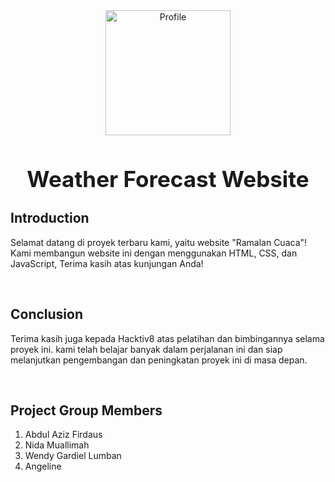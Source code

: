 <div align="center">
  <a href="https://openweathermap.org/">
    <img src="https://github.com/whend12/Hacktiv8-Finpro4/assets/119909214/105fd3a6-082a-4dc3-967d-7a5d45a3a4ef" alt="Profile" width="200">
  </a>
  <h2 style="font-size:35px;" align="center">
    <strong>
      <span>Weather Forecast Website</span>
    </strong>
  </h2>
</div>

## Introduction

Selamat datang di proyek terbaru kami, yaitu website "Ramalan Cuaca"! Kami membangun website ini dengan menggunakan HTML, CSS, dan JavaScript, Terima kasih atas kunjungan Anda!

<br>

## Conclusion

Terima kasih juga kepada Hacktiv8 atas pelatihan dan bimbingannya selama proyek ini. kami telah belajar banyak dalam perjalanan ini dan siap melanjutkan pengembangan dan peningkatan proyek ini di masa depan.

<br>

## **Project Group Members**

1. Abdul Aziz Firdaus
2. Nida Muallimah
3. Wendy Gardiel Lumban
4. Angeline

